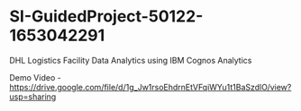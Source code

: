 # SI-GuidedProject-50122-1653042291
DHL Logistics Facility Data Analytics using IBM Cognos Analytics

Demo Video  - https://drive.google.com/file/d/1g_Jw1rsoEhdrnEtVFqiWYu1t1BaSzdlO/view?usp=sharing
